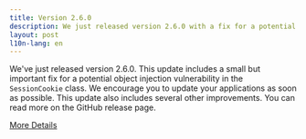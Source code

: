 ```yaml
---
title: Version 2.6.0
description: We just released version 2.6.0 with a fix for a potential object injection vulnerability.
layout: post
l10n-lang: en
---
```


We've just released version 2.6.0. This update includes a small but important fix for a potential object injection vulnerability in the `SessionCookie` class. We encourage you to update your applications as soon as possible. This update also includes several other improvements. You can read more on the GitHub release page.

[More Details](https://github.com/slimphp/Slim/releases/tag/2.6.0)

